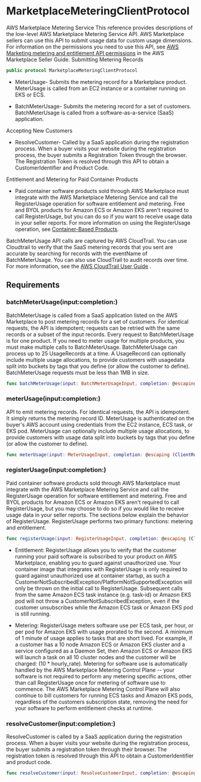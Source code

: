 # MarketplaceMeteringClientProtocol

AWS Marketplace Metering Service This reference provides descriptions of the low-level AWS Marketplace Metering Service API. AWS Marketplace sellers can use this API to submit usage data for custom usage dimensions. For information on the permissions you need to use this API, see [AWS Marketing metering and entitlement API permissions](https://docs.aws.amazon.com/marketplace/latest/userguide/iam-user-policy-for-aws-marketplace-actions.html) in the AWS Marketplace Seller Guide. Submitting Metering Records

``` swift
public protocol MarketplaceMeteringClientProtocol 
```

  - MeterUsage- Submits the metering record for a Marketplace product. MeterUsage is called from an EC2 instance or a container running on EKS or ECS.

  - BatchMeterUsage- Submits the metering record for a set of customers. BatchMeterUsage is called from a software-as-a-service (SaaS) application.

Accepting New Customers

  - ResolveCustomer- Called by a SaaS application during the registration process. When a buyer visits your website during the registration process, the buyer submits a Registration Token through the browser. The Registration Token is resolved through this API to obtain a CustomerIdentifier and Product Code.

Entitlement and Metering for Paid Container Products

  - Paid container software products sold through AWS Marketplace must integrate with the AWS Marketplace Metering Service and call the RegisterUsage operation for software entitlement and metering. Free and BYOL products for Amazon ECS or Amazon EKS aren't required to call RegisterUsage, but you can do so if you want to receive usage data in your seller reports. For more information on using the RegisterUsage operation, see [Container-Based Products](https://docs.aws.amazon.com/marketplace/latest/userguide/container-based-products.html).

BatchMeterUsage API calls are captured by AWS CloudTrail. You can use Cloudtrail to verify that the SaaS metering records that you sent are accurate by searching for records with the eventName of BatchMeterUsage. You can also use CloudTrail to audit records over time. For more information, see the [AWS CloudTrail User Guide](http://docs.aws.amazon.com/awscloudtrail/latest/userguide/cloudtrail-concepts.html) .

## Requirements

### batchMeterUsage(input:completion:)

BatchMeterUsage is called from a SaaS application listed on the AWS Marketplace to post metering records for a set of customers. For identical requests, the API is idempotent; requests can be retried with the same records or a subset of the input records. Every request to BatchMeterUsage is for one product. If you need to meter usage for multiple products, you must make multiple calls to BatchMeterUsage. BatchMeterUsage can process up to 25 UsageRecords at a time. A UsageRecord can optionally include multiple usage allocations, to provide customers with usagedata split into buckets by tags that you define (or allow the customer to define). BatchMeterUsage requests must be less than 1MB in size.

``` swift
func batchMeterUsage(input: BatchMeterUsageInput, completion: @escaping (ClientRuntime.SdkResult<BatchMeterUsageOutputResponse, BatchMeterUsageOutputError>) -> Void)
```

### meterUsage(input:completion:)

API to emit metering records. For identical requests, the API is idempotent. It simply returns the metering record ID. MeterUsage is authenticated on the buyer's AWS account using credentials from the EC2 instance, ECS task, or EKS pod. MeterUsage can optionally include multiple usage allocations, to provide customers with usage data split into buckets by tags that you define (or allow the customer to define).

``` swift
func meterUsage(input: MeterUsageInput, completion: @escaping (ClientRuntime.SdkResult<MeterUsageOutputResponse, MeterUsageOutputError>) -> Void)
```

### registerUsage(input:completion:)

Paid container software products sold through AWS Marketplace must integrate with the AWS Marketplace Metering Service and call the RegisterUsage operation for software entitlement and metering. Free and BYOL products for Amazon ECS or Amazon EKS aren't required to call RegisterUsage, but you may choose to do so if you would like to receive usage data in your seller reports. The sections below explain the behavior of RegisterUsage. RegisterUsage performs two primary functions: metering and entitlement.

``` swift
func registerUsage(input: RegisterUsageInput, completion: @escaping (ClientRuntime.SdkResult<RegisterUsageOutputResponse, RegisterUsageOutputError>) -> Void)
```

  - Entitlement: RegisterUsage allows you to verify that the customer running your paid software is subscribed to your product on AWS Marketplace, enabling you to guard against unauthorized use. Your container image that integrates with RegisterUsage is only required to guard against unauthorized use at container startup, as such a CustomerNotSubscribedException/PlatformNotSupportedException will only be thrown on the initial call to RegisterUsage. Subsequent calls from the same Amazon ECS task instance (e.g. task-id) or Amazon EKS pod will not throw a CustomerNotSubscribedException, even if the customer unsubscribes while the Amazon ECS task or Amazon EKS pod is still running.

  - Metering: RegisterUsage meters software use per ECS task, per hour, or per pod for Amazon EKS with usage prorated to the second. A minimum of 1 minute of usage applies to tasks that are short lived. For example, if a customer has a 10 node Amazon ECS or Amazon EKS cluster and a service configured as a Daemon Set, then Amazon ECS or Amazon EKS will launch a task on all 10 cluster nodes and the customer will be charged: (10 \* hourly\_rate). Metering for software use is automatically handled by the AWS Marketplace Metering Control Plane -- your software is not required to perform any metering specific actions, other than call RegisterUsage once for metering of software use to commence. The AWS Marketplace Metering Control Plane will also continue to bill customers for running ECS tasks and Amazon EKS pods, regardless of the customers subscription state, removing the need for your software to perform entitlement checks at runtime.

### resolveCustomer(input:completion:)

ResolveCustomer is called by a SaaS application during the registration process. When a buyer visits your website during the registration process, the buyer submits a registration token through their browser. The registration token is resolved through this API to obtain a CustomerIdentifier and product code.

``` swift
func resolveCustomer(input: ResolveCustomerInput, completion: @escaping (ClientRuntime.SdkResult<ResolveCustomerOutputResponse, ResolveCustomerOutputError>) -> Void)
```
